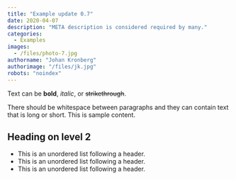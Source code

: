 ```yaml
---
title: "Example update 0.7"
date: 2020-04-07
description: "META description is considered required by many."
categories:
  - Examples
images:
  - /files/photo-7.jpg
authorname: "Johan Kronberg"
authorimage: "/files/jk.jpg"
robots: "noindex"
---
```


Text can be **bold**, _italic_, or ~~strikethrough~~.
<!--more-->
There should be whitespace between paragraphs and they can contain text that is long or short. This is sample content.

## Heading on level 2

* This is an unordered list following a header.
* This is an unordered list following a header.
* This is an unordered list following a header.
